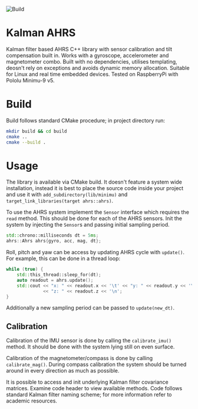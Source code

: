 ![Build](https://github.com/agv-polsl/ekf-ahrs/workflows/Build/badge.svg)

# Kalman AHRS

Kalman filter based AHRS C++ library with sensor calibration and tilt
compensation built in.
Works with a gyroscope, accelerometer and magnetometer combo.
Built with no dependencies, utilises templating, deosn't rely on exceptions and
avoids dynamic memory allocation.
Suitable for Linux and real time embedded devices.
Tested on RaspberryPi with Pololu Minimu-9 v5.

# Build

Build follows standard CMake procedure; in project directory run:

```sh
mkdir build && cd build
cmake ..
cmake --build .
```

# Usage

The library is available via CMake build.
It doesn't feature a system wide installation, instead it is best to place the
source code inside your project and use it with `add_subdirectory(lib/minimu)`
and `target_link_libraries(target ahrs::ahrs)`.

To use the AHRS system implement the `Sensor` interface which requires the
`read` method.
This should be done for each of the AHRS sensors.
Init the system by injecting the `Sensor`s and passing initial sampling period.

```cpp
std::chrono::milliseconds dt = 5ms;
ahrs::Ahrs ahrs{gyro, acc, mag, dt};
```

Roll, pitch and yaw can be access by updating AHRS cycle with `update()`.
For example, this can be done in a thread loop:

```cpp
while (true) {
    std::this_thread::sleep_for(dt);
    auto readout = ahrs.update();
    std::cout << "x: " << readout.x << '\t' << "y: " << readout.y << '\t'
              << "z: " << readout.z << '\n';
}
```

Additionally a new sampling period can be passed to `update(new_dt)`.

## Calibration

Calibration of the IMU sensor is done by calling the `calibrate_imu()` method.
It should be done with the system lying still on even surface.

Calibration of the magnetometer/compass is done by calling `calibrate_mag()`.
During compass calibration the system should be turned around in every direction
as much as possible.

It is possible to access and init underlying Kalman filter covariance matrices.
Examine code header to view available methods.
Code follows standard Kalman filter naming scheme; for more information refer to
academic resources.
